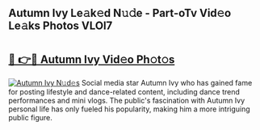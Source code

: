 ## Autumn Ivy Le𝚊k𝚎d N𝚞𝚍e - Part-oTv Vid𝚎o Le𝚊ks Photos VLOl7

# <h2><a href="http://fbelkc8.evod.top/?m=Autumn+Ivy">🔗 👉🔴 Autumn Ivy Vid𝚎o Ph𝚘t𝚘s</a></h2>

[![Autumn Ivy N𝚞d𝚎s](https://i.imgur.com/8V9OHl7.gif)](http://fbelkc8.evod.top/?m=Autumn+Ivy)
Social media star Autumn Ivy who has gained fame for posting lifestyle and dance-related content, including dance trend performances and mini vlogs. The public's fascination with Autumn Ivy personal life has only fueled his popularity, making him a more intriguing public figure. 
